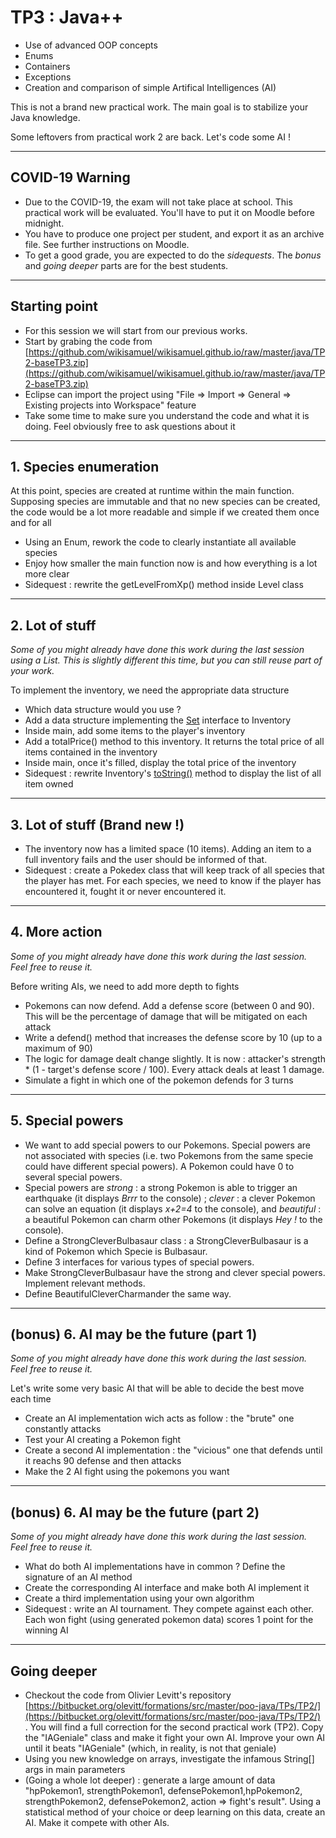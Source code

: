 # TP3 : Java++
<!-- .slide: data-state="no-toc-progress" class="no-toc-progress" -->
* Use of advanced OOP concepts
* Enums
* Containers
* Exceptions
* Creation and comparison of simple Artifical Intelligences (AI)

This is not a brand new practical work. The main goal is to stabilize your Java knowledge.

Some leftovers from practical work 2 are back. Let's code some AI !

----

## COVID-19 Warning
<!-- .slide: data-state="no-toc-progress" class="no-toc-progress" -->
* Due to the COVID-19, the exam will not take place at school. This practical work will be evaluated. You'll have to put it on Moodle before midnight.
* You have to produce one project per student, and export it as an archive file. See further instructions on Moodle.
* To get a good grade, you are expected to do the *sidequests*. The *bonus* and *going deeper* parts are for the best students.

----

## Starting point
<!-- .slide: data-state="no-toc-progress" class="no-toc-progress" -->
* For this session we will start from our previous works. 
* Start by grabing the code from [https://github.com/wikisamuel/wikisamuel.github.io/raw/master/java/TP2-baseTP3.zip](https://github.com/wikisamuel/wikisamuel.github.io/raw/master/java/TP2-baseTP3.zip)   
* Eclipse can import the project using "File => Import => General => Existing projects into Workspace" feature
* Take some time to make sure you understand the code and what it is doing. Feel obviously free to ask questions about it

----

## 1. Species enumeration
<!-- .slide: data-state="no-toc-progress" class="no-toc-progress" -->  
At this point, species are created at runtime within the main function.  
Supposing species are immutable and that no new species can be created, the code would be a lot more readable and simple if we created them once and for all
* Using an Enum, rework the code to clearly instantiate all available species
* Enjoy how smaller the main function now is and how everything is a lot more clear
* Sidequest : rewrite the getLevelFromXp() method inside Level class

----

## 2. Lot of stuff
<!-- .slide: data-state="no-toc-progress" class="no-toc-progress" -->  

_Some of you might already have done this work during the last session using a List. This is slightly different this time, but you can still reuse part of your work._

To implement the inventory, we need the appropriate data structure 
* Which data structure would you use ?
* Add a data structure implementing the [Set](https://docs.oracle.com/javase/7/docs/api/java/util/Set.html) interface to Inventory
* Inside main, add some items to the player's inventory
* Add a totalPrice() method to this inventory. It returns the total price of all items contained in the inventory
* Inside main, once it's filled, display the total price of the inventory
* Sidequest : rewrite Inventory's [toString()](https://docs.oracle.com/javase/8/docs/api/java/lang/Object.html#toString--) method to display the list of all item owned

----

## 3. Lot of stuff (Brand new !)
<!-- .slide: data-state="no-toc-progress" class="no-toc-progress" -->  

* The inventory now has a limited space (10 items). Adding an item to a full inventory fails and the user should be informed of that.
* Sidequest : create a Pokedex class that will keep track of all species that the player has met. For each species, we need to know if the player has encountered it, fought it or never encountered it.

----

## 4. More action
<!-- .slide: data-state="no-toc-progress" class="no-toc-progress" -->  

_Some of you might already have done this work during the last session. Feel free to reuse it._

Before writing AIs, we need to add more depth to fights
* Pokemons can now defend. Add a defense score (between 0 and 90). This will be the percentage of damage that will be mitigated on each attack  
* Write a defend() method that increases the defense score by 10 (up to a maximum of 90)
* The logic for damage dealt change slightly. It is now : attacker's strength * (1 - target's defense score / 100). Every attack deals at least 1 damage.  
* Simulate a fight in which one of the pokemon defends for 3 turns 

----

## 5. Special powers
<!-- .slide: data-state="no-toc-progress" class="no-toc-progress" -->  

* We want to add special powers to our Pokemons. Special powers are not associated with species (i.e. two Pokemons from the same specie could have different special powers). A Pokemon could have 0 to several special powers.
* Special powers are *strong* : a strong Pokemon is able to trigger an earthquake (it displays *Brrr* to the console) ; *clever* : a clever Pokemon can solve an equation (it displays *x+2=4* to the console), and *beautiful* : a beautiful Pokemon can charm other Pokemons (it displays *Hey !* to the console).
* Define a StrongCleverBulbasaur class : a StrongCleverBulbasaur is a kind of Pokemon which Specie is Bulbasaur.
* Define 3 interfaces for various types of special powers.
* Make StrongCleverBulbasaur have the strong and clever special powers. Implement relevant methods.
* Define BeautifulCleverCharmander the same way.

----

## (bonus) 6. AI may be the future (part 1)
<!-- .slide: data-state="no-toc-progress" class="no-toc-progress" -->  

_Some of you might already have done this work during the last session. Feel free to reuse it._

Let's write some very basic AI that will be able to decide the best move each time
* Create an AI implementation wich acts as follow : the "brute" one constantly attacks
* Test your AI creating a Pokemon fight
* Create a second AI implementation : the "vicious" one that defends until it reachs 90 defense and then attacks
* Make the 2 AI fight using the pokemons you want

----

## (bonus) 6. AI may be the future (part 2)

_Some of you might already have done this work during the last session. Feel free to reuse it._

* What do both AI implementations have in common ? Define the signature of an AI method
* Create the corresponding AI interface and make both AI implement it
* Create a third implementation using your own algorithm
* Sidequest : write an AI tournament. They compete against each other. Each won fight (using generated pokemon data) scores 1 point for the winning AI


----

## Going deeper
<!-- .slide: data-state="no-toc-progress" class="no-toc-progress" --> 
 
* Checkout the code from Olivier Levitt's repository [https://bitbucket.org/olevitt/formations/src/master/poo-java/TPs/TP2/](https://bitbucket.org/olevitt/formations/src/master/poo-java/TPs/TP2/) . You will find a full correction for the second practical work (TP2). Copy the "IAGeniale" class and make it fight your own AI. Improve your own AI until it beats "IAGeniale" (which, in reality, is not that geniale)
* Using you new knowledge on arrays, investigate the infamous String[] args in main parameters
* (Going a whole lot deeper) : generate a large amount of data "hpPokemon1, strengthPokemon1, defensePokemon1,hpPokemon2, strengthPokemon2, defensePokemon2, action => fight's result". Using a statistical method of your choice or deep learning on this data, create an AI. Make it compete with other AIs.